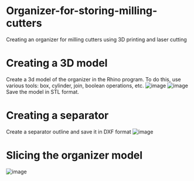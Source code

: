 # Organizer-for-storing-milling-cutters
Creating an organizer for milling cutters using 3D printing and laser cutting
# Creating a 3D model
Create a 3d model of the organizer in the Rhino program. To do this, use various tools: box, cylinder, join, boolean operations, etc.
![image](https://github.com/user-attachments/assets/b1f3085c-d40d-48f3-ace1-7593ece86f93)
![image](https://github.com/user-attachments/assets/7f336144-b9b5-4ec2-83b6-3297612c225e)
Save the model in STL format.
# Creating a separator
Create a separator outline and save it in DXF format
![image](https://github.com/user-attachments/assets/e32da25f-b3e4-4803-9650-52cb46c5708e)
# Slicing the organizer model
![image](https://github.com/user-attachments/assets/37266fe3-a36b-4381-9fbf-882a1796d5eb)

